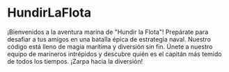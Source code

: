 # HundirLaFlota
¡Bienvenidos a la aventura marina de "Hundir la Flota"! Prepárate para desafiar a tus amigos en una batalla épica de estrategia naval. Nuestro código está lleno de magia marítima y diversión sin fin. Únete a nuestro equipo de marineros intrépidos y descubre quién es el capitán más temido de todos los tiempos. ¡Zarpa hacia la diversión!
